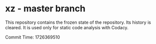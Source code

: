 # xz - master branch

This repository contains the frozen state of the repository.
Its history is cleared. It is used only for static code
analysis with Codacy.

Commit Time: 1726369510